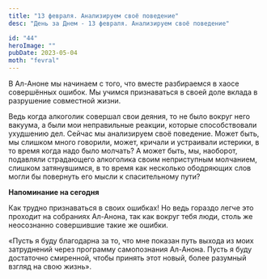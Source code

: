 ```yaml
---
title: "13 февраля. Анализируем своё поведение"
desc: "День за Днем - 13 февраля. Анализируем своё поведение"

id: "44"
heroImage: ""
pubDate: 2023-05-04
moth: "fevral"
---
```


В Ал-Аноне мы начинаем с того, что вместе разбираемся в хаосе совершённых
ошибок. Мы учимся признаваться в своей доле вклада в разрушение совместной
жизни.

Ведь когда алкоголик совершал свои деяния, то не было вокруг него вакуума, а
были мои неправильные реакции, которые способствовали ухудшению дел. Сейчас мы
анализируем своё поведение. Может быть, мы слишком много говорили, может,
кричали и устраивали истерики, в то время когда надо было молчать? А может
быть, мы, наоборот, подавляли страдающего алкоголика своим неприступным
молчанием, слишком затянувшимся, в то время как несколько ободряющих слов
могли бы повернуть его мысли к спасительному пути?

**Напоминание на сегодня**

Как трудно признаваться в своих ошибках! Но ведь гораздо легче это проходит на
собраниях Ал-Анона, так как вокруг тебя люди, столь же неосознанно совершившие
такие же ошибки.

«Пусть я буду благодарна за то, что мне показан путь выхода из моих
затруднений через программу самопознания Ал-Анона. Пусть я буду достаточно
смиренной, чтобы принять этот новый, более разумный взгляд на свою жизнь».
